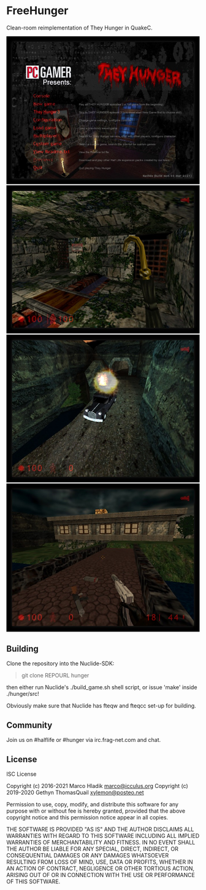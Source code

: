 # FreeHunger
Clean-room reimplementation of They Hunger in QuakeC.

![Preview 1](img/preview1.jpg)
![Preview 2](img/preview2.jpg)
![Preview 3](img/preview3.jpg)
![Preview 4](img/preview4.jpg)

## Building
Clone the repository into the Nuclide-SDK:

> git clone REPOURL hunger

then either run Nuclide's ./build_game.sh shell script, or issue 'make' inside
./hunger/src!

Obviously make sure that Nuclide has fteqw and fteqcc set-up for building.

## Community
Join us on #halflife or #hunger via irc.frag-net.com and chat.

## License
ISC License

Copyright (c) 2016-2021 Marco Hladik <marco@icculus.org>
Copyright (c) 2019-2020 Gethyn ThomasQuail <xylemon@posteo.net>

Permission to use, copy, modify, and distribute this software for any
purpose with or without fee is hereby granted, provided that the above
copyright notice and this permission notice appear in all copies.

THE SOFTWARE IS PROVIDED "AS IS" AND THE AUTHOR DISCLAIMS ALL WARRANTIES
WITH REGARD TO THIS SOFTWARE INCLUDING ALL IMPLIED WARRANTIES OF
MERCHANTABILITY AND FITNESS. IN NO EVENT SHALL THE AUTHOR BE LIABLE FOR
ANY SPECIAL, DIRECT, INDIRECT, OR CONSEQUENTIAL DAMAGES OR ANY DAMAGES
WHATSOEVER RESULTING FROM LOSS OF MIND, USE, DATA OR PROFITS, WHETHER
IN AN ACTION OF CONTRACT, NEGLIGENCE OR OTHER TORTIOUS ACTION, ARISING
OUT OF OR IN CONNECTION WITH THE USE OR PERFORMANCE OF THIS SOFTWARE.
